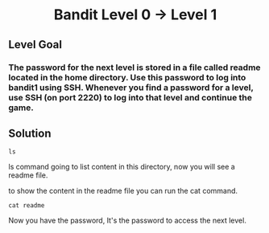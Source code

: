 <p align="center">
  <h1 align="center"><b>Bandit Level 0 → Level 1</b></h1>
</p>

## Level Goal

### The password for the next level is stored in a file called readme located in the home directory. Use this password to log into bandit1 using SSH. Whenever you find a password for a level, use SSH (on port 2220) to log into that level and continue the game.

## Solution

```shell
ls
```
ls command going to list content in this directory, now you will see a readme file.

to show the content in the readme file you can run the cat command.

```shell
cat readme
```
Now you have the password, It's the password to access the next level.
